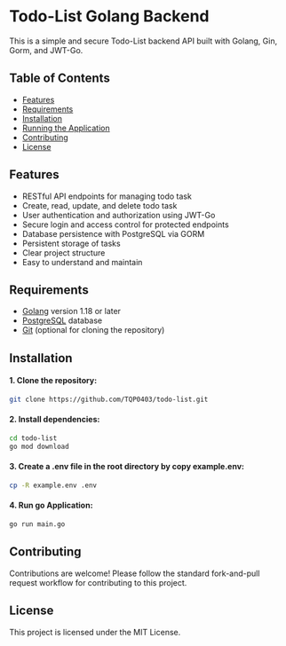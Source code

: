 # Todo-List Golang Backend

This is a simple and secure Todo-List backend API built with Golang, Gin, Gorm, and JWT-Go.

## Table of Contents
- [Features](#features)
- [Requirements](#requirements)
- [Installation](#installation)
- [Running the Application](#running-the-application)
- [Contributing](#contributing)
- [License](#license)

## Features
- RESTful API endpoints for managing todo task
- Create, read, update, and delete todo task
- User authentication and authorization using JWT-Go
- Secure login and access control for protected endpoints
- Database persistence with PostgreSQL via GORM
- Persistent storage of tasks
- Clear project structure
- Easy to understand and maintain

## Requirements
- [Golang](https://go.dev/) version 1.18 or later
- [PostgreSQL](https://www.postgresql.org/) database 
- [Git](https://www.git-scm.com/) (optional for cloning the repository)

## Installation
#### 1. Clone the repository:
```sh
git clone https://github.com/TQP0403/todo-list.git
```

#### 2. Install dependencies:
```sh
cd todo-list
go mod download
```

#### 3. Create a .env file in the root directory by copy example.env:
```sh
cp -R example.env .env
```

#### 4. Run go Application:
```sh
go run main.go
```

## Contributing
Contributions are welcome! Please follow the standard fork-and-pull request workflow for contributing to this project.

## License
This project is licensed under the MIT License.
